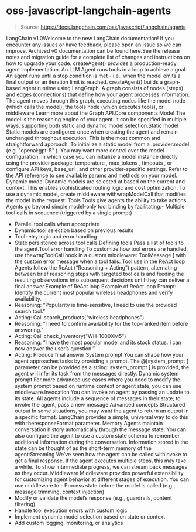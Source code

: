 # oss-javascript-langchain-agents

> Source: https://docs.langchain.com/oss/javascript/langchain/agents

LangChain v1.0Welcome to the new LangChain documentation! If you encounter any issues or have feedback, please open an issue so we can improve. Archived v0 documentation can be found here.See the release notes and migration guide for a complete list of changes and instructions on how to upgrade your code.
createAgent()
provides a production-ready agent implementation.
An LLM Agent runs tools in a loop to achieve a goal.
An agent runs until a stop condition is met - i.e., when the model emits a final output or an iteration limit is reached.
createAgent()
builds a graph-based agent runtime using LangGraph. A graph consists of nodes (steps) and edges (connections) that define how your agent processes information. The agent moves through this graph, executing nodes like the model node (which calls the model), the tools node (which executes tools), or middleware.Learn more about the Graph API.Core components
Model
The model is the reasoning engine of your agent. It can be specified in multiple ways, supporting both static and dynamic model selection.Static model
Static models are configured once when creating the agent and remain unchanged throughout execution. This is the most common and straightforward approach. To initialize a static model from a :provider:model
(e.g. "openai:gpt-5"
). You may want more control over the model configuration, in which case you can initialize a model instance directly using the provider package:
temperature
, max_tokens
, timeouts
, or configure API keys, base_url
, and other provider-specific settings. Refer to the API reference to see available params and methods on your model.
Dynamic model
Dynamic models are selected at based on the current and context. This enables sophisticated routing logic and cost optimization. To use a dynamic model, create middleware withwrapModelCall
that modifies the model in the request:
Tools
Tools give agents the ability to take actions. Agents go beyond simple model-only tool binding by facilitating:- Multiple tool calls in sequence (triggered by a single prompt)
- Parallel tool calls when appropriate
- Dynamic tool selection based on previous results
- Tool retry logic and error handling
- State persistence across tool calls
Defining tools
Pass a list of tools to the agent.Tool error handling
To customize how tool errors are handled, use thewrapToolCall
hook in a custom middleware:
ToolMessage
] with the custom error message when a tool fails.
Tool use in the ReAct loop
Agents follow the ReAct (“Reasoning + Acting”) pattern, alternating between brief reasoning steps with targeted tool calls and feeding the resulting observations into subsequent decisions until they can deliver a final answer.Example of ReAct loop
Example of ReAct loop
Prompt: Identify the current most popular wireless headphones and verify availability.
- Reasoning: “Popularity is time-sensitive, I need to use the provided search tool.”
- Acting: Call
search_products("wireless headphones")
- Reasoning: “I need to confirm availability for the top-ranked item before answering.”
- Acting: Call
check_inventory("WH-1000XM5")
- Reasoning: “I have the most popular model and its stock status. I can now answer the user’s question.”
- Acting: Produce final answer
System prompt
You can shape how your agent approaches tasks by providing a prompt. The @[system_prompt
] parameter can be provided as a string:
system_prompt
] is provided, the agent will infer its task from the messages directly.
Dynamic system prompt
For more advanced use cases where you need to modify the system prompt based on runtime context or agent state, you can use middleware.Invocation
You can invoke an agent by passing an update to its state. All agents include a sequence of messages in their state; to invoke the agent, pass a new message:Advanced concepts
Structured output
In some situations, you may want the agent to return an output in a specific format. LangChain provides a simple, universal way to do this with theresponseFormat
parameter.
Memory
Agents maintain conversation history automatically through the message state. You can also configure the agent to use a custom state schema to remember additional information during the conversation. Information stored in the state can be thought of as the short-term memory of the agent:Streaming
We’ve seen how the agent can be called withinvoke
to get a final response. If the agent executes multiple steps, this may take a while. To show intermediate progress, we can stream back messages as they occur.
Middleware
Middleware provides powerful extensibility for customizing agent behavior at different stages of execution. You can use middleware to:- Process state before the model is called (e.g., message trimming, context injection)
- Modify or validate the model’s response (e.g., guardrails, content filtering)
- Handle tool execution errors with custom logic
- Implement dynamic model selection based on state or context
- Add custom logging, monitoring, or analytics